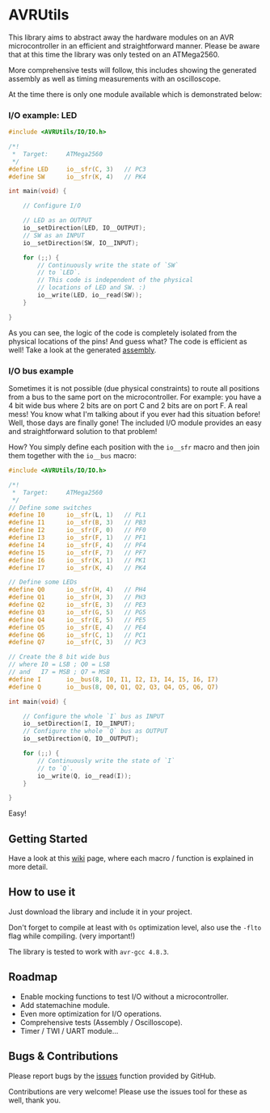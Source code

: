 # AVRUtils
This library aims to abstract away the hardware modules on an AVR microcontroller in an efficient and straightforward manner.
Please be aware that at this time the library was only tested on an ATMega2560.

More comprehensive tests will follow, this includes showing the generated assembly as well as timing measurements with an oscilloscope.

At the time there is only one module available which is demonstrated below:

### I/O example: LED
```c
#include <AVRUtils/IO/IO.h>

/*!
 *	Target:		ATMega2560
 */
#define LED		io__sfr(C, 3)	// PC3
#define SW		io__sfr(K, 4)	// PK4

int main(void) {

	// Configure I/O

	// LED as an OUTPUT
	io__setDirection(LED, IO__OUTPUT);
	// SW as an INPUT
	io__setDirection(SW, IO__INPUT);

	for (;;) {
		// Continuously write the state of `SW`
		// to `LED`.
		// This code is independent of the physical
		// locations of LED and SW. :)
		io__write(LED, io__read(SW));
	}

}
```

As you can see, the logic of the code is completely isolated from the physical locations of the pins!
And guess what? The code is efficient as well! Take a look at the generated [assembly](https://github.com/marco-a/AVRUtils/blob/master/example.s).


### I/O bus example
Sometimes it is not possible (due physical constraints) to route all positions from a bus to the same port on the microcontroller.
For example: you have a 4 bit wide bus where 2 bits are on port C and 2 bits are on port F.
A real mess! You know what I'm talking about if you ever had this situation before!
Well, those days are finally gone! The included I/O module provides an easy and straightforward solution to that problem!

How? You simply define each position with the `io__sfr` macro and then join them together with the `io__bus` macro:

```c
#include <AVRUtils/IO/IO.h>

/*!
 *	Target:		ATMega2560
 */
// Define some switches
#define I0		io__sfr(L, 1)	// PL1
#define I1		io__sfr(B, 3)	// PB3
#define I2		io__sfr(F, 0)	// PF0
#define I3		io__sfr(F, 1)	// PF1
#define I4		io__sfr(F, 4)	// PF4
#define I5		io__sfr(F, 7)	// PF7
#define I6		io__sfr(K, 1)	// PK1
#define I7		io__sfr(K, 4)	// PK4

// Define some LEDs
#define Q0		io__sfr(H, 4)	// PH4
#define Q1		io__sfr(H, 3)	// PH3
#define Q2		io__sfr(E, 3)	// PE3
#define Q3		io__sfr(G, 5)	// PG5
#define Q4		io__sfr(E, 5)	// PE5
#define Q5		io__sfr(E, 4)	// PE4
#define Q6		io__sfr(C, 1)	// PC1
#define Q7		io__sfr(C, 3)	// PC3

// Create the 8 bit wide bus
// where I0 = LSB ; Q0 = LSB
// and   I7 = MSB ; Q7 = MSB
#define I		io__bus(8, I0, I1, I2, I3, I4, I5, I6, I7)
#define Q		io__bus(8, Q0, Q1, Q2, Q3, Q4, Q5, Q6, Q7)

int main(void) {

	// Configure the whole `I` bus as INPUT
	io__setDirection(I, IO__INPUT);
	// Configure the whole `Q` bus as OUTPUT
	io__setDirection(Q, IO__OUTPUT);

	for (;;) {
		// Continuously write the state of `I`
		// to `Q`.
		io__write(Q, io__read(I));
	}

}
```

Easy!

## Getting Started
Have a look at this [wiki](https://github.com/marco-a/AVRUtils/wiki/I-O-Module) page, where each macro / function is explained in more detail.

## How to use it

Just download the library and include it in your project.

Don't forget to compile at least with  `Os` optimization level, also use the `-flto` flag while compiling. (very important!)

The library is tested to work with `avr-gcc 4.8.3`.

## Roadmap

- Enable mocking functions to test I/O without a microcontroller.
- Add statemachine module.
- Even more optimization for I/O operations.
- Comprehensive tests (Assembly / Oscilloscope).
- Timer / TWI / UART module...

## Bugs & Contributions 

Please report bugs by the [issues](https://github.com/marco-a/AVRUtils/issues) function provided by GitHub.

Contributions are very welcome! Please use the issues tool for these as well, thank you.
